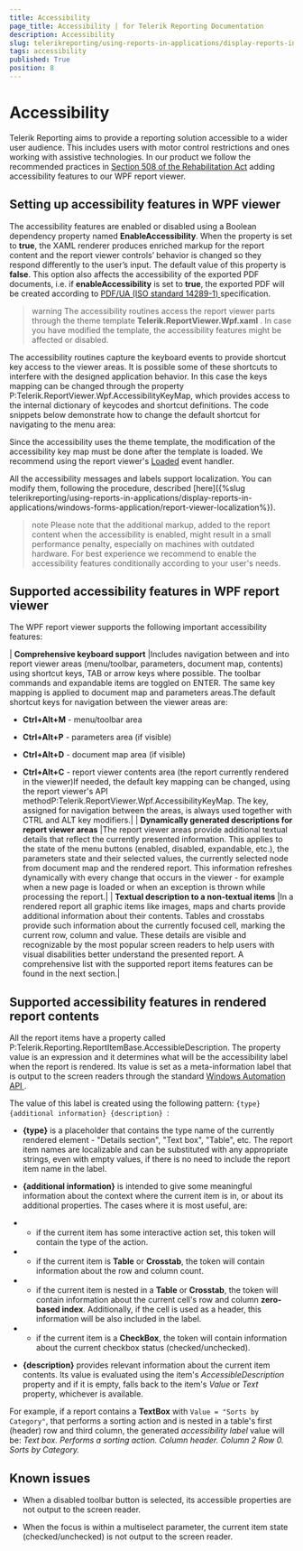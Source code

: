 ```yaml
---
title: Accessibility
page_title: Accessibility | for Telerik Reporting Documentation
description: Accessibility
slug: telerikreporting/using-reports-in-applications/display-reports-in-applications/wpf-application/accessibility
tags: accessibility
published: True
position: 8
---
```


# Accessibility



Telerik Reporting aims to provide a reporting solution accessible to a wider user audience.
        This includes users with motor control restrictions and ones working with assistive technologies.
        In our product we follow the recommended practices in
        [Section 508 of the Rehabilitation Act](http://www.section508.gov/)
        adding accessibility features to our WPF report viewer.
      

## Setting up accessibility features in WPF viewer

The accessibility features are enabled or disabled using a Boolean dependency property named
          __EnableAccessibility__. When the property is set to __true__, the XAML renderer produces enriched markup for the report content
          and the report viewer controls’ behavior is changed so they respond differently to the user’s input. The default value of this property is __false__.
          This option also affects the accessibility of the exported PDF documents, i.e. if __enableAccessibility__
          is set to __true__, the exported PDF will be created according to
          [
              PDF/UA (ISO standard 14289-1)
            ](https://en.wikipedia.org/wiki/PDF/UA)
          specification.
        

>warning The accessibility routines access the report viewer parts through the theme template __Telerik.ReportViewer.Wpf.xaml__ . 
            In case you have modified the template, the accessibility features might be affected or disabled.
>


The accessibility routines capture the keyboard events to provide shortcut key access to the viewer areas.
          It is possible some of these shortcuts to interfere with the designed application behavior.
          In this case the keys mapping can be changed through the property
          P:Telerik.ReportViewer.Wpf.AccessibilityKeyMap,
          which provides access to the internal dictionary of keycodes and shortcut definitions.
          The code snippets below demonstrate how to change the default shortcut for navigating to the menu area:
        

	



	



Since the accessibility uses the theme template, the modification of the accessibility key map must be done after the template is loaded.
          We recommend using the report viewer's
          [Loaded](https://msdn.microsoft.com/en-us/library/system.windows.frameworkelement.loaded(v=vs.110).aspx)          
          event handler.
        

All the accessibility messages and labels support localization. You can modify them, following the procedure, described
          [here]({%slug telerikreporting/using-reports-in-applications/display-reports-in-applications/windows-forms-application/report-viewer-localization%}).
        

>note Please note that the additional markup, added to the report content when the accessibility is enabled, might result in a small performance penalty,
            especially on machines with outdated hardware. For best experience we recommend to enable the accessibility features conditionally according to your user's needs.
>


## Supported accessibility features in WPF report viewer

The WPF report viewer supports the following important accessibility features:
        



| __Comprehensive keyboard support__ |Includes navigation between and into report viewer areas (menu/toolbar, parameters, document map, contents) using
                shortcut keys, TAB or arrow keys where possible. The toolbar commands and expandable items are toggled on ENTER.
                The same key mapping is applied to document map and parameters areas.The default shortcut keys for navigation between the viewer areas are:

*  __Ctrl+Alt+M__ - menu/toolbar area

*  __Ctrl+Alt+P__ - parameters area (if visible)

*  __Ctrl+Alt+D__ - document map area (if visible)

*  __Ctrl+Alt+C__ - report viewer contents area (the report currently rendered in the viewer)If needed, the default key mapping can be changed, using the report viewer's API methodP:Telerik.ReportViewer.Wpf.AccessibilityKeyMap.
                The key, assigned for navigation between the areas, is always used together with CTRL and ALT key modifiers.|
| __Dynamically generated descriptions for report viewer areas__ |The report viewer areas provide additional textual details that reflect the currently presented information.
                This applies to the state of the menu buttons (enabled, disabled, expandable, etc.),
                the parameters state and their selected values, the currently selected node from document map and the rendered report.
                This information refreshes dynamically with every change that occurs in the viewer
                - for example when a new page is loaded or when an exception is thrown while processing the report.|
| __Textual description to a non-textual items__ |In a rendered report all graphic items like images, maps and charts provide additional information about their contents.
                Tables and crosstabs provide such information about the currently focused cell, marking the current row, column and value.
                These details are visible and recognizable by the most popular screen readers to help users with visual disabilities better understand the presented report.
                A comprehensive list with the supported report items features can be found in the next section.|

## Supported accessibility features in rendered report contents

All the report items have a property called P:Telerik.Reporting.ReportItemBase.AccessibleDescription.
          The property value is an expression and it determines what will be the accessibility label when the report is rendered.
          Its value is set as a meta-information label that is output to the screen readers through the standard
          [
              Windows Automation API
            ](https://docs.microsoft.com/en-us/dotnet/framework/ui-automation/ui-automation-overview).
        

The value of this label is created using the following pattern: `{type} {additional information} {description} `:
        

* __{type}__ is a placeholder that contains the type name of the currently rendered element - "Details section", "Text box", "Table", etc.
              The report item names are localizable and can be substituted with any appropriate strings, even with empty values, if there is no need to include the report item name in the label.
            

* __{additional information}__ is intended to give some meaningful information about the context where the current item is in, or about its additional properties.
              The cases where it is most useful, are:
            

* - if the current item has some interactive action set, this token will contain the type of the action.
                

* - if the current item is __Table__ or __Crosstab__, the token will contain information about the row and column count.
                

* - if the current item is nested in a __Table__ or __Crosstab__, the token will contain information
                  about the current cell's row and column __zero-based index__.
                  Additionally, if the cell is used as a header, this information will be also included in the label.
                

* - if the current item is a __CheckBox__, the token will contain information about the current checkbox status (checked/unchecked).
                

* __{description}__ provides relevant information about the current item contents. Its value is evaluated using the item's
              *AccessibleDescription* property and if it is empty, falls back to the item's
              *Value* or *Text* property, whichever is available.
            

For example, if a report contains a __TextBox__ with `Value = "Sorts by Category"`,
          that performs a sorting action and is nested in a table's first (header) row and third column,
          the generated *accessibility label* value will be:
          *Text box. Performs a sorting action. Column header. Column 2 Row 0. Sorts by Category.*

## Known issues

* When a disabled toolbar button is selected, its accessible properties are not output to the screen reader.
            

* When the focus is within a multiselect parameter, the current item state (checked/unchecked) is not output to the screen reader.
            


